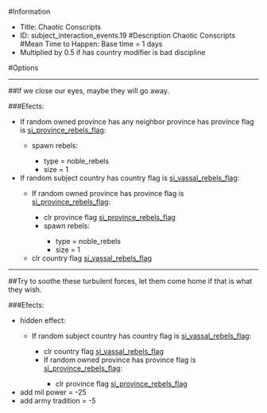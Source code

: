 #Information
 - Title: Chaotic Conscripts
 - ID: subject_interaction_events.19
#Description
Chaotic Conscripts
#Mean Time to Happen:
Base time = 1 days
 - Multiplied by 0.5 if has country modifier is bad discipline

#Options

___
##If we close our eyes, maybe they will go away.

###Efects:<ul><li>If random owned province has any neighbor province has province flag is [si_province_rebels_flag](../flags/si_province_rebels_flag.md):</li><ul><li>spawn rebels:</li><ul><li>type = noble_rebels</li><li>size = 1</li></ul></ul><li>If random subject country has country flag is [si_vassal_rebels_flag](../flags/si_vassal_rebels_flag.md):</li><ul><li>If random owned province has province flag is [si_province_rebels_flag](../flags/si_province_rebels_flag.md):</li><ul><li>clr province flag [si_province_rebels_flag](../flags/si_province_rebels_flag.md)</li><li>spawn rebels:</li><ul><li>type = noble_rebels</li><li>size = 1</li></ul></ul><li>clr country flag [si_vassal_rebels_flag](../flags/si_vassal_rebels_flag.md)</li></ul></ul>

___
##Try to soothe these turbulent forces, let them come home if that is what they wish.

###Efects:<ul><li>hidden effect:</li><ul><li>If random subject country has country flag is [si_vassal_rebels_flag](../flags/si_vassal_rebels_flag.md):</li><ul><li>clr country flag [si_vassal_rebels_flag](../flags/si_vassal_rebels_flag.md)</li><li>If random owned province has province flag is [si_province_rebels_flag](../flags/si_province_rebels_flag.md):</li><ul><li>clr province flag [si_province_rebels_flag](../flags/si_province_rebels_flag.md)</li></ul></ul></ul><li>add mil power = -25</li><li>add army tradition = -5</li></ul>

